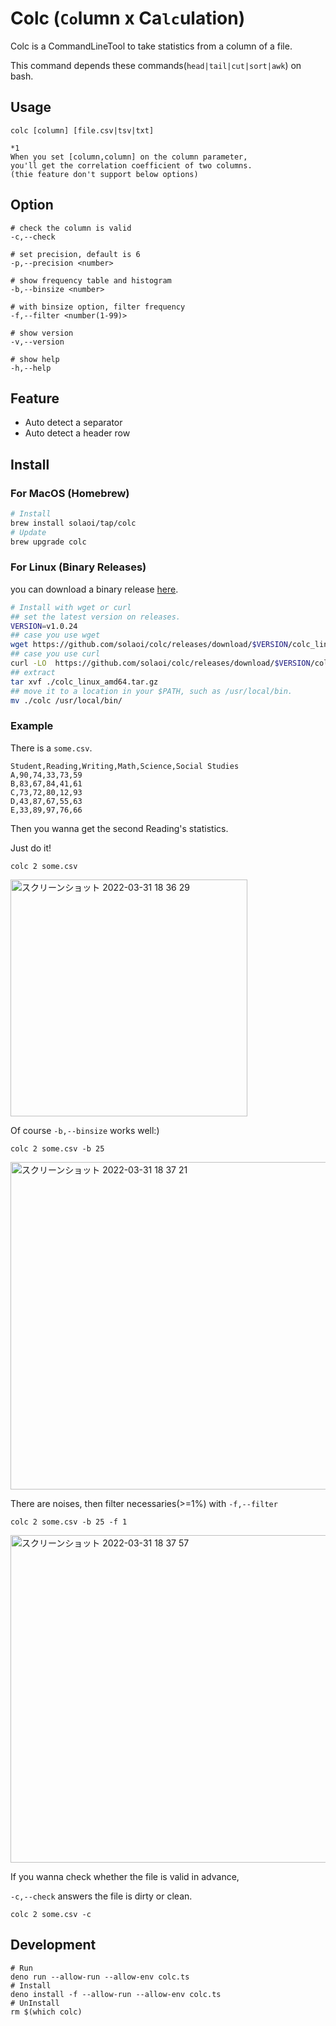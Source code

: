 # Colc (`Co`lumn x Ca`lc`ulation)

Colc is a CommandLineTool to take statistics from a column of a file.

This command depends these commands(`head|tail|cut|sort|awk`) on bash.

## Usage

```
colc [column] [file.csv|tsv|txt]

*1
When you set [column,column] on the column parameter,
you'll get the correlation coefficient of two columns.
(thie feature don't support below options)
```

## Option

```
# check the column is valid
-c,--check

# set precision, default is 6
-p,--precision <number>

# show frequency table and histogram
-b,--binsize <number>

# with binsize option, filter frequency
-f,--filter <number(1-99)>

# show version
-v,--version

# show help
-h,--help
```

## Feature

- Auto detect a separator
- Auto detect a header row

## Install

### For MacOS (Homebrew)

```sh
# Install
brew install solaoi/tap/colc
# Update
brew upgrade colc
```

### For Linux (Binary Releases)

you can download a binary release
[here](https://github.com/solaoi/colc/releases).

```sh
# Install with wget or curl
## set the latest version on releases.
VERSION=v1.0.24
## case you use wget
wget https://github.com/solaoi/colc/releases/download/$VERSION/colc_linux_amd64.tar.gz
## case you use curl
curl -LO  https://github.com/solaoi/colc/releases/download/$VERSION/colc_linux_amd64.tar.gz
## extract
tar xvf ./colc_linux_amd64.tar.gz
## move it to a location in your $PATH, such as /usr/local/bin.
mv ./colc /usr/local/bin/
```

### Example

There is a `some.csv`.

```
Student,Reading,Writing,Math,Science,Social Studies
A,90,74,33,73,59
B,83,67,84,41,61
C,73,72,80,12,93
D,43,87,67,55,63
E,33,89,97,76,66
```

Then you wanna get the second Reading's statistics.

Just do it!

```
colc 2 some.csv
```

<img width="379" alt="スクリーンショット 2022-03-31 18 36 29" src="https://user-images.githubusercontent.com/46414076/161025329-42cb83a4-3908-4416-9dd7-c295ff4c779a.png">

Of course `-b,--binsize` works well:)

```
colc 2 some.csv -b 25
```

<img width="524" alt="スクリーンショット 2022-03-31 18 37 21" src="https://user-images.githubusercontent.com/46414076/161025488-271747bf-ebc9-4f8b-a5c6-b3920237557c.png">

There are noises, then filter necessaries(>=1%) with `-f,--filter`

```
colc 2 some.csv -b 25 -f 1
```

<img width="524" alt="スクリーンショット 2022-03-31 18 37 57" src="https://user-images.githubusercontent.com/46414076/161025582-88c863d8-25b0-43bd-8ad7-28f8d2100e36.png">

If you wanna check whether the file is valid in advance,

`-c,--check` answers the file is dirty or clean.

```
colc 2 some.csv -c
```

## Development

```
# Run
deno run --allow-run --allow-env colc.ts
# Install
deno install -f --allow-run --allow-env colc.ts
# UnInstall
rm $(which colc)
```
